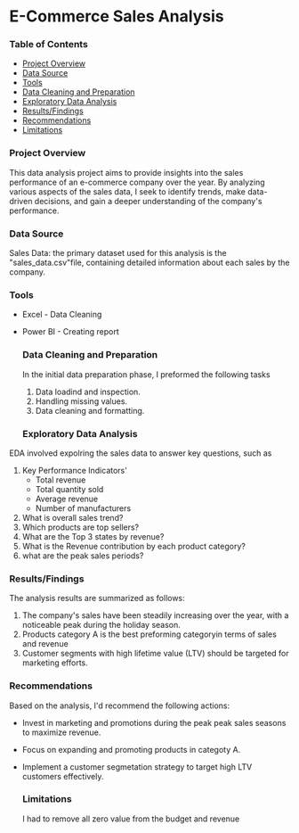 # E-Commerce Sales Analysis

### Table of Contents

- [Project Overview](project-overview)
- [Data Source](data-source)
- [Tools](tools)
- [Data Cleaning and Preparation](data-cleaning-and-preparation)
- [Exploratory Data Analysis](exploratory-data-analysis)
- [Results/Findings](results/findings)
- [Recommendations](recommendations)
- [Limitations](limitations)

  
### Project Overview

This data analysis project aims to provide insights into the sales performance of an e-commerce company over the year. By analyzing various aspects of the sales data, I seek to identify trends, make data-driven decisions, and gain a deeper understanding of the company's performance. 

### Data Source

Sales Data: the primary dataset used for this analysis is the "sales_data.csv"file, containing detailed information about each sales by the company. 

### Tools

- Excel - Data Cleaning
- Power BI - Creating report

  ### Data Cleaning and Preparation
  
  In the initial data preparation phase, I preformed  the following tasks
  
  1. Data loadind and inspection.
  2. Handling missing values.
  3. Data cleaning and formatting.
 
  ### Exploratory Data Analysis 

EDA involved expolring the sales data to answer key questions, such as

1. Key Performance Indicators'
   - Total revenue
   - Total quantity sold
   - Average revenue
   - Number of manufacturers 
2. What is overall sales trend?
3. Which products are top sellers?
4. What are the Top 3 states by revenue?
5. What is the Revenue contribution by  each product category? 
6. what are the peak sales periods?

### Results/Findings

The analysis results are summarized as follows:
1. The company's sales have been steadily increasing over the year, with a noticeable peak during the holiday season.
2. Products category A is the best preforming categoryin terms of sales and revenue
3. Customer segments with high lifetime value (LTV) should be targeted for marketing efforts.

### Recommendations
Based on the analysis, I'd recommend the following actions: 
- Invest in marketing and promotions during the peak peak sales seasons to maximize revenue.
- Focus on expanding and promoting products in categoty A.
- Implement a customer segmetation strategy to target high LTV customers effectively.

  ### Limitations

   I had to remove all zero value from the budget and revenue
     
